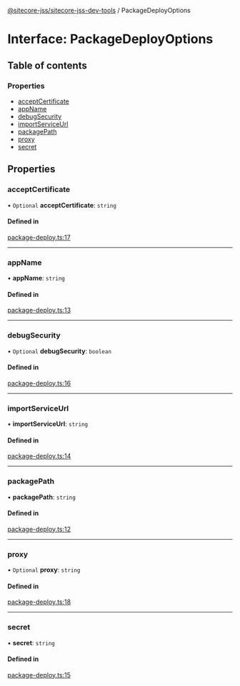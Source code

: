 [@sitecore-jss/sitecore-jss-dev-tools](../README.md) / PackageDeployOptions

# Interface: PackageDeployOptions

## Table of contents

### Properties

- [acceptCertificate](PackageDeployOptions.md#acceptcertificate)
- [appName](PackageDeployOptions.md#appname)
- [debugSecurity](PackageDeployOptions.md#debugsecurity)
- [importServiceUrl](PackageDeployOptions.md#importserviceurl)
- [packagePath](PackageDeployOptions.md#packagepath)
- [proxy](PackageDeployOptions.md#proxy)
- [secret](PackageDeployOptions.md#secret)

## Properties

### acceptCertificate

• `Optional` **acceptCertificate**: `string`

#### Defined in

[package-deploy.ts:17](https://github.com/Sitecore/jss/blob/007a91935/packages/sitecore-jss-dev-tools/src/package-deploy.ts#L17)

___

### appName

• **appName**: `string`

#### Defined in

[package-deploy.ts:13](https://github.com/Sitecore/jss/blob/007a91935/packages/sitecore-jss-dev-tools/src/package-deploy.ts#L13)

___

### debugSecurity

• `Optional` **debugSecurity**: `boolean`

#### Defined in

[package-deploy.ts:16](https://github.com/Sitecore/jss/blob/007a91935/packages/sitecore-jss-dev-tools/src/package-deploy.ts#L16)

___

### importServiceUrl

• **importServiceUrl**: `string`

#### Defined in

[package-deploy.ts:14](https://github.com/Sitecore/jss/blob/007a91935/packages/sitecore-jss-dev-tools/src/package-deploy.ts#L14)

___

### packagePath

• **packagePath**: `string`

#### Defined in

[package-deploy.ts:12](https://github.com/Sitecore/jss/blob/007a91935/packages/sitecore-jss-dev-tools/src/package-deploy.ts#L12)

___

### proxy

• `Optional` **proxy**: `string`

#### Defined in

[package-deploy.ts:18](https://github.com/Sitecore/jss/blob/007a91935/packages/sitecore-jss-dev-tools/src/package-deploy.ts#L18)

___

### secret

• **secret**: `string`

#### Defined in

[package-deploy.ts:15](https://github.com/Sitecore/jss/blob/007a91935/packages/sitecore-jss-dev-tools/src/package-deploy.ts#L15)
